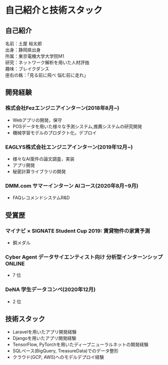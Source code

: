 # 自己紹介と技術スタック

## 自己紹介
名前：土屋 裕太郎<br>
出身：静岡県出身<br>
所属：東京電機大学大学院M1<br>
研究：ネットワーク解析を用いた人材評価<br>
趣味：ブレイクダンス<br>
座右の銘：「見る前に飛べ 悩む前に走れ」<br>

## 開発経験

### 株式会社Fezエンジニアインターン(2018年8月~)
- Webアプリの開発，保守
- POSデータを用いた様々な予測システム,推薦システムの研究開発
- 機械学習モデルのプロダクト化，デプロイ

### EAGLYS株式会社エンジニアインターン(2019年12月~)
- 様々なAI案件の論文調査，実装
- アプリ開発
- 秘密計算ライブラリの開発

### DMM.com サマーインターン AIコース(2020年8月~9月)
- FAQレコメンドシステムR&D

## 受賞歴

### マイナビ × SIGNATE Student Cup 2019: 賃貸物件の家賃予測
- 銅メダル

### Cyber Agent データサイエンティスト向け 分析型インターンシップ ONLINE
- 7 位

### DeNA 学生データコンペ(2020年12月)
- 2 位

## 技術スタック
- Laravelを用いたアプリ開発経験
- Djangoを用いたアプリ開発経験
- TensorFlow, PyTorchを用いたディープニューラルネットの開発経験
- SQLベース(BigQuery, TreasureData)でのデータ整形
- クラウド(GCP, AWS)へのモデルデプロイ経験
